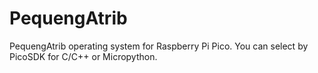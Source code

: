 # PequengAtrib
PequengAtrib operating system for Raspberry Pi Pico. You can select by PicoSDK for C/C++ or Micropython.
